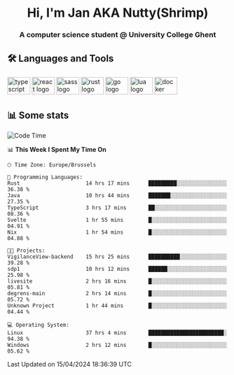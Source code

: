 <h1 align="center">Hi, I'm Jan AKA Nutty(Shrimp)</h1>
<h3 align="center">A computer science student @ University College Ghent</h3>

<h2 align="left">🛠️ Languages and Tools</h2>

###

<div align="left">
  <img src="https://cdn.jsdelivr.net/gh/devicons/devicon/icons/typescript/typescript-original.svg" height="40" width="52" alt="typescript logo"  />
  <img src="https://cdn.jsdelivr.net/gh/devicons/devicon/icons/react/react-original.svg" height="40" width="52" alt="react logo"  />
  <img src="https://cdn.jsdelivr.net/gh/devicons/devicon/icons/sass/sass-original.svg" height="40" width="52" alt="sass logo"  />
  <img src="https://cdn.jsdelivr.net/gh/devicons/devicon@latest/icons/rust/rust-original.svg" height="40" width="52" alt="rust logo" />
  <img src="https://cdn.jsdelivr.net/gh/devicons/devicon/icons/go/go-original.svg" height="40" width="52" alt="go logo"  />
  <img src="https://cdn.jsdelivr.net/gh/devicons/devicon/icons/lua/lua-original.svg" height="40" width="52" alt="lua logo"  />
  <img src="https://cdn.jsdelivr.net/gh/devicons/devicon/icons/docker/docker-original.svg" height="40" width="52" alt="docker logo"  />
</div>

<h2>📊 Some stats</h2>

<!--START_SECTION:waka-->
![Code Time](http://img.shields.io/badge/Code%20Time-4%2C393%20hrs%2034%20mins-blue)

📊 **This Week I Spent My Time On** 

```text
🕑︎ Time Zone: Europe/Brussels

💬 Programming Languages: 
Rust                     14 hrs 17 mins      █████████░░░░░░░░░░░░░░░░   36.38 % 
Java                     10 hrs 44 mins      ███████░░░░░░░░░░░░░░░░░░   27.35 % 
TypeScript               3 hrs 17 mins       ██░░░░░░░░░░░░░░░░░░░░░░░   08.36 % 
Svelte                   1 hr 55 mins        █░░░░░░░░░░░░░░░░░░░░░░░░   04.91 % 
Nix                      1 hr 54 mins        █░░░░░░░░░░░░░░░░░░░░░░░░   04.88 % 

🐱‍💻 Projects: 
VigilanceView-backend    15 hrs 25 mins      ██████████░░░░░░░░░░░░░░░   39.28 % 
sdp1                     10 hrs 12 mins      ██████░░░░░░░░░░░░░░░░░░░   25.98 % 
livesite                 2 hrs 16 mins       █░░░░░░░░░░░░░░░░░░░░░░░░   05.81 % 
degrens-main             2 hrs 14 mins       █░░░░░░░░░░░░░░░░░░░░░░░░   05.72 % 
Unknown Project          1 hr 44 mins        █░░░░░░░░░░░░░░░░░░░░░░░░   04.44 % 

💻 Operating System: 
Linux                    37 hrs 4 mins       ████████████████████████░   94.38 % 
Windows                  2 hrs 12 mins       █░░░░░░░░░░░░░░░░░░░░░░░░   05.62 % 
```


 Last Updated on 15/04/2024 18:36:39 UTC
<!--END_SECTION:waka-->
